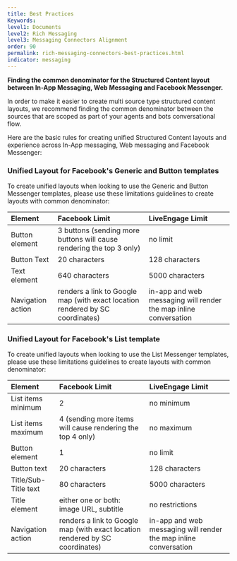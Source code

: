 ```yaml
---
title: Best Practices
Keywords:
level1: Documents
level2: Rich Messaging
level3: Messaging Connectors Alignment
order: 90
permalink: rich-messaging-connectors-best-practices.html
indicator: messaging
---
```


**Finding the common denominator for the Structured Content layout between In-App Messaging, Web Messaging and Facebook Messenger.**

In order to make it easier to create multi source type structured content layouts, we recommend finding the common denominator between the sources that are scoped as part of your agents and bots conversational flow.

Here are the basic rules for creating unified Structured Content layouts and experience across In-App messaging, Web messaging and Facebook Messenger:

### Unified Layout for Facebook's Generic and Button templates
To create unified layouts when looking to use the Generic and Button Messenger templates, please use these limitations guidelines to create layouts with common denominator:

| Element | Facebook Limit | LiveEngage Limit |
| :--- | :--- | :--- |
| Button element | 3 buttons (sending more buttons will cause rendering the top 3 only) | no limit |
| Button Text | 20 characters | 128 characters |
| Text element | 640 characters | 5000 characters |
| Navigation action | renders a link to Google map (with exact location rendered by SC coordinates) | in-app and web messaging will render the map inline conversation |

### Unified Layout for Facebook's List template
To create unified layouts when looking to use the List Messenger templates, please use these limitations guidelines to create layouts with common denominator:

| Element | Facebook Limit | LiveEngage Limit |
| :--- | :--- | :--- |
| List items minimum | 2 | no minimum |
| List items maximum | 4 (sending more items will cause rendering the top 4 only) | no maximum |
| Button element | 1 | no limit |
| Button text | 20 characters | 128 characters |
| Title/Sub-Title text | 80 characters | 5000 characters |
| Title element | either one or both: image URL, subtitle | no restrictions |
| Navigation action | renders a link to Google map (with exact location rendered by SC coordinates) | in-app and web messaging will render the map inline conversation |
